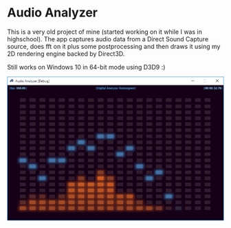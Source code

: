 # Audio Analyzer

This is a very old project of mine (started working on it while I was in highschool). The app captures audio data from a Direct Sound Capture source, does fft on it plus some postprocessing and then draws it using my 2D rendering engine backed by Direct3D.

Still works on Windows 10 in 64-bit mode using D3D9 :)

![Screenshot](Screenshot.png)
